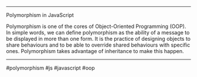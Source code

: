 ***

Polymorphism in JavaScript

Polymorphism is one of the cores of Object-Oriented Programming (OOP). In simple words, we can define polymorphism as the ability of a message to be displayed in more than one form. It is the practice of designing objects to share behaviours and to be able to override shared behaviours with specific ones. Polymorphism takes advantage of inheritance to make this happen.
***

#polymorphism
#js #javascript #oop